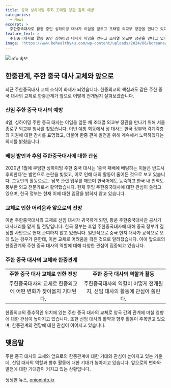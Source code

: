 ```yaml
---
title: 중국 싱하이밍 후회 조태열 장관 침묵 예방
categories:
  - News
excerpt: >
  주한중국대사로 활동 중인 싱하이밍 대사가 이임을 앞두고 조태열 외교부 장관을 만나고 있다. 싱 대사는 한국 정부와 각계각층에서의 도움에 감사하며 중한 관계 발전을 위해 계속 노력할 것이라고 밝혔다. 이와 관련하여 싱 대사의 후임은 아직 중국 정부가 결정 중이며, 한국에 있는 대사가 귀국하는 동안 팡쿤 주한중국대사관 공사가 대리를 맡게 될 것으로 전망된다. 이와 같은 상황은 인사 관행이나 간격 등으로 인해 중국 현지 대사가 오랜 기간 동안 공석으로 유지되는 일이 다반사이다.
feature_text: >
  주한중국대사로 활동 중인 싱하이밍 대사가 이임을 앞두고 조태열 외교부 장관을 만나고 있다. 싱 대사는 한국 정부와 각계각층에서의 도움에 감사하며 중한 관계 발전을 위해 계속 노력할 것이라고 밝혔다. 이와 관련하여 싱 대사의 후임은 아직 중국 정부가 결정 중이며, 한국에 있는 대사가 귀국하는 동안 팡쿤 주한중국대사관 공사가 대리를 맡게 될 것으로 전망된다. 이와 같은 상황은 인사 관행이나 간격 등으로 인해 중국 현지 대사가 오랜 기간 동안 공석으로 유지되는 일이 다반사이다.
image: 'https://www.behealthy4u.com/wp-content/uploads/2024/06/koreanews.jpg'
---
```


<p><img src="https://www.behealthy4u.com/wp-content/uploads/2024/06/koreanews.jpg" alt="info 속보" /></p>

<h2 data-ke-size="size26">한중관계, 주한 중국 대사 교체와 앞으로</h2>

<p data-ke-size="size16">최근 주한중국대사 교체 소식이 화제가 되었습니다. 한중외교의 핵심과도 같은 주한 중국 대사의 교체로 한중관계가 앞으로 어떻게 전개될지 살펴보겠습니다.</p>

<h3 data-ke-size="size23">신임 주한 중국 대사의 예방</h3>

<p data-ke-size="size16">4일, 싱하이밍 주한 중국 대사는 이임을 앞둔 채 조태열 외교부 장관을 만나기 위해 서울 종로구 외교부 청사를 찾았습니다. 이번 예방 회동에서 싱 대사는 한국 정부와 각계각층의 지원에 대한 감사를 표명했고, 더불어 한중 관계 발전을 위해 계속해서 노력하겠다는 의지를 밝혔습니다.</p>

<h3 data-ke-size="size23">베팅 발언과 후임 주한중국대사에 대한 관심</h3>

<p data-ke-size="size16">2020년 1월에 부임한 싱하이밍 주한 중국 대사는 '중국 패배에 베팅하는 이들은 반드시 후회한다'는 발언으로 논란을 빚었고, 이로 인해 대외 활동이 줄어든 것으로 보고 있습니다. 그동안의 활동으로는 남북 관련 업무를 해오며 한국어에도 능숙하고 한국 내 인맥도 풍부한 외교 전문가로서 활약했습니다. 현재 후임 주한중국대사에 대한 관심이 쏠리고 있으며, 한국 정부는 현재 이에 대한 입장을 밝히지 않고 있습니다.</p>

<h3 data-ke-size="size23">교체로 인한 어려움과 앞으로의 전망</h3>

<p data-ke-size="size16">이번 주한중국대사의 교체로 신임 대사가 귀국하게 되면, 팡쿤 주한중국대사관 공사가 대사대리를 맡게 될 전망입니다. 한국 정부는 후임 주한중국대사에 대해 중국 정부가 결정할 사안으로 현재 관여하지 않고 있습니다. 일반적으로 중국 현지 대사가 공석으로 오래 있는 경우가 흔한데, 이번 교체로 어려움을 겪은 것으로 알려졌습니다. 이에 앞으로의 한중관계와 주한 중국 대사의 역할에 대해 다양한 관심이 집중되고 있습니다.</p>

<h3 data-ke-size="size23">주한 중국 대사의 교체와 한중관계</h3>

<table>
    <tbody>
        <tr>
            <td style="text-align: center; height: 17px;"><b>주한 중국 대사 교체로 인한 전망</b></td>
            <td style="text-align: center; height: 17px;"><b>주한 중국 대사의 역할과 활동</b></td>
        </tr>
        <tr>
            <td style="text-align: center; height: 17px;">주한중국대사의 교체로 한중외교에 어떤 변화가 찾아올지 기대된다.</td>
            <td style="text-align: center; height: 17px;">주한중국대사의 역할이 어떻게 전개될지, 신임 대사의 활동에 관심이 쏠린다.</td>
        </tr>
    </tbody>
</table>

<p data-ke-size="size16">한중외교의 중추적인 위치에 있는 주한 중국 대사의 교체로 양국 간의 관계에 미칠 영향에 대한 관심이 높아지고 있습니다. 또한 신임 대사의 활약과 향후 활동이 주목받고 있으며, 한중관계의 전망에 대한 관심이 이어지고 있습니다.</p>

<h2 data-ke-size="size26">맺음말</h2>

<p data-ke-size="size16">주한 중국 대사의 교체와 앞으로의 한중관계에 대한 기대와 관심이 높아지고 있는 가운데, 신임 대사의 역할과 향후 활동에 대한 기대가 높아지고 있습니다. 앞으로의 변화와 발전에 대한 기대감이 커지고 있는 상황입니다.</p>
생생한 뉴스, <a href="https://onioninfo.kr" rel="dofollow">onioninfo.kr</a>


